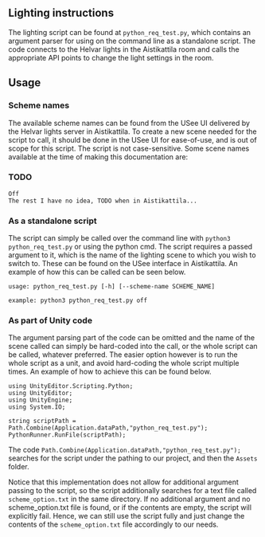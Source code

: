 ## Lighting instructions
The lighting script can be found at `python_req_test.py`, which contains an argument 
parser for using on the command line as a standalone script. The code connects to the
Helvar lights in the Aistikattila room and calls the appropriate API points to change
the light settings in the room.

## Usage
### Scheme names
The available scheme names can be found from the USee UI delivered by the Helvar lights
server in Aistikattila. To create a new scene needed for the script to call, it should be
done in the USee UI for ease-of-use, and is out of scope for this script. The script is 
not case-sensitive. Some scene names available at the time of making this documentation 
are:
### TODO
```
Off
The rest I have no idea, TODO when in Aistikattila...
```

### As a standalone script
The script can simply be called over the command line with `python3 python_req_test.py` 
or using the python cmd. The script requires a passed argument to it, which is the name 
of the lighting scene to which you wish to switch to. These can be found on the USee 
interface in Aistikattila. An example of how this can be called can be seen below.
```
usage: python_req_test.py [-h] [--scheme-name SCHEME_NAME]

example: python3 python_req_test.py off
```

### As part of Unity code
The argument parsing part of the code can be omitted and the name of the scene called can
simply be hard-coded into the call, or the whole script can be called, whatever preferred.
The easier option however is to run the whole script as a unit, and avoid hard-coding the
whole script multiple times. An example of how to achieve this can be found below.
```
using UnityEditor.Scripting.Python;
using UnityEditor;
using UnityEngine;
using System.IO;

string scriptPath = Path.Combine(Application.dataPath,"python_req_test.py");
PythonRunner.RunFile(scriptPath);
```
The code `Path.Combine(Application.dataPath,"python_req_test.py");` searches for the script
under the pathing to our project, and then the `Assets` folder.

Notice that this implementation does not allow for additional argument passing to the script,
so the script additionally searches for a text file called `scheme_option.txt` in the same
directory. If no additional argument and no scheme_option.txt file is found, or if the contents
are empty, the script will explicitly fail. Hence, we can still use the script fully and just 
change the contents of the `scheme_option.txt` file accordingly to our needs.

